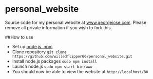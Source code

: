 # personal_website
Source code for my personal website at www.georgejose.com. Please remove all private information if you wish to fork this. 

##How to use
- Set up [node.js, npm](https://nodejs.org)
- Clone repository `git clone https://github.com/willedflipper66/personal_website.git`
- Install node.js packages `sudo npm install`
- Launch node.js `sudo npm start bin/www`
- You should now be able to view the website at `http://localhost/80`
